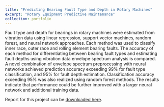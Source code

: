 ```yaml
---
title: "Predicting Bearing Fault Type and Depth in Rotary Machines"
excerpt: "Rotary Equipment Predictive Maintenance"
collection: portfolio
---
```

Fault type and depth for bearings in rotary machines  were  estimated  from  vibration  data  using  linear regression, support vector machines, random forest, and neural network approaches. Each method was used to classify inner race, outer race and rolling element bearing faults. The accuracy of each method for differentiating between bearing fault types and  estimating  fault  depths  using  vibration  data  envelope spectrum analysis is compared. A novel combination of envelope spectrum  preprocessing  with  neural  networks  achieved prediction accuracy exceeding 99% for fault type classification, and  95%  for  fault  depth  estimation.  Classification  accuracy exceeding 95% was also realized using random forest methods. The results indicate that performance could be further improved with a larger neural network and additional training data.   

Report for this project can be [downloaded here](https://github.com/shivakumar-tekumatla/shivakumar-tekumatla.github.io/blob/master/files/AIPrediction.pdf). 

